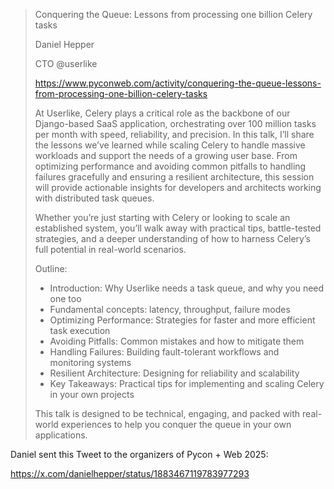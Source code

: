 > Conquering the Queue: Lessons from processing one billion Celery tasks
> 
> Daniel Hepper
> 
> CTO @userlike
> 
> https://www.pyconweb.com/activity/conquering-the-queue-lessons-from-processing-one-billion-celery-tasks
> 
> At Userlike, Celery plays a critical role as the backbone of our Django-based SaaS application, orchestrating over 100 million tasks per month with speed, reliability, and precision. In this talk, I’ll share the lessons we’ve learned while scaling Celery to handle massive workloads and support the needs of a growing user base. From optimizing performance and avoiding common pitfalls to handling failures gracefully and ensuring a resilient architecture, this session will provide actionable insights for developers and architects working with distributed task queues.
> 
> Whether you’re just starting with Celery or looking to scale an established system, you’ll walk away with practical tips, battle-tested strategies, and a deeper understanding of how to harness Celery’s full potential in real-world scenarios.
> 
> Outline:
> 
> * Introduction: Why Userlike needs a task queue, and why you need one too
> * Fundamental concepts: latency, throughput, failure modes
> * Optimizing Performance: Strategies for faster and more efficient task execution
> * Avoiding Pitfalls: Common mistakes and how to mitigate them
> * Handling Failures: Building fault-tolerant workflows and monitoring systems
> * Resilient Architecture: Designing for reliability and scalability
> * Key Takeaways: Practical tips for implementing and scaling Celery in your own projects
> 
> This talk is designed to be technical, engaging, and packed with real-world experiences to help you conquer the queue in your own applications.

Daniel sent this Tweet to the organizers of Pycon + Web 2025:

https://x.com/danielhepper/status/1883467119783977293
